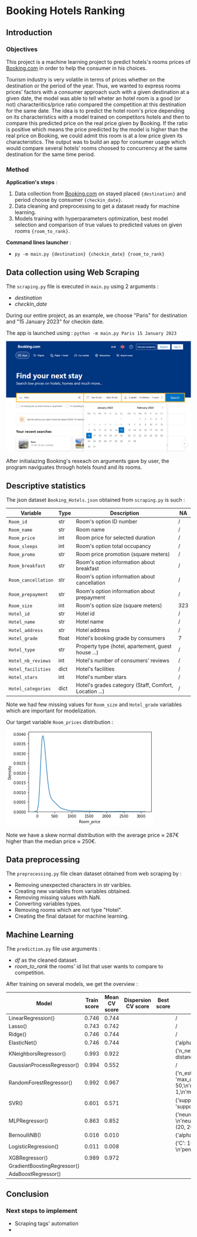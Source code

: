 # Booking Hotels Ranking

## Introduction

### Objectives

This project is a machine learning project to predict hotels's rooms prices of [Booking.com](https://www.booking.com/en-gb/) in order to help the consumer in his choices.

Tourism industry is very volatile in terms of prices whether on the destination or the period of the year. Thus, we wanted to express rooms prices' factors with a consumer approach such with a given destination at a given date, the model was able to tell wheter an hotel room is a good (or not) characteritics/price ratio compared the competition at this destination for the same date. The idea is to predict the hotel room's price depending on its characteristics with a model trained on competitors hotels and then to compare this predicted price on the real price given by Booking. If the ratio is positive which means the price predicted by the model is higher than the real price on Booking, we could admit this room is at a low price given its characteristics. The output was to build an app for consumer usage which would compare several hotels' rooms choosed to concurrency at the same destination for the same time period.

### Method

**Application's steps** :
1. Data collection from [Booking.com](https://www.booking.com/en-gb/) on stayed placed `{destination}` and period choose by consumer `{checkin_date}`.
2. Data cleaning and preprocessing to get a dataset ready for machine learning.
3. Models training with hyperparameters optimization, best model selection and comparison of true values to predicted values on given rooms `{room_to_rank}`.

**Command lines launcher** :
 - `py -m main.py {destination} {checkin_date} {room_to_rank}`

## Data collection using Web Scraping

The `scraping.py` file is executed in `main.py` using 2 arguments :

- *destination*
- *checkin_date*

During our entire project, as an example, we choose "Paris" for destination and "15 January 2023" for checkin date.

The app is launched using : `python -m main.py Paris 15 January 2023`

![Search](img/capture_search.png)

After initialazing Booking's reseach on arguments gave by user, the program naviguates through hotels found and its rooms.

## Descriptive statistics

The json dataset `Booking_Hotels.json` obtained from `scraping.py` is such :

| Variable            | Type  | Description                                            | NA  |
| ------------------- | ----- | ------------------------------------------------------ | ----|
| `Room_id`           | str   | Room's option ID number                                |  /  |
| `Room_name`         | str   | Room name                                              |  /  |
| `Room_price`        | int   | Room price for selected duration                       |  /  |
| `Room_sleeps`       | int   | Room's option total occupancy                          |  /  |
| `Room_promo`        | str   | Room price promotion (square meters)                   |  /  |
| `Room_breakfast`    | str   | Room's option information about breakfast              |  /  |
| `Room_cancellation` | str   | Room's option information about cancellation           |  /  |
| `Room_prepayment`   | str   | Room's option information about prepayment             |  /  |
| `Room_size`         | int   | Room's option size (square meters)                     | 323 |
| `Hotel_id`          | str   | Hotel id                                               |  /  |
| `Hotel_name`        | str   | Hotel name                                             |  /  |
| `Hotel_address`     | str   | Hotel address                                          |  /  |
| `Hotel_grade`       | float | Hotel's booking grade by consumers                     |  7  |
| `Hotel_type`        | str   | Property type (hotel, apartement, guest house ...)     |  /  |
| `Hotel_nb_reviews`  | int   | Hotel's number of consumers' reviews                   |  /  |
| `Hotel_facilities`  | dict  | Hotel's facilities                                     |  /  |
| `Hotel_stars`       | int   | Hotel's number stars                                   |  /  |
| `Hotel_categories`  | dict  | Hotel's grades category (Staff, Comfort, Location ...) |  /  |

Note we had few missing values for `Room_size` and `Hotel_grade` variables which are important for modelization.

Our target variable `Room_prices` distribution :

![Prix](img/capture_density.png)

Note we have a skew normal distribution with the average price $\approx$ 287€ higher than the median price $\approx$ 250€.

## Data preprocessing

The `preprocessing.py` file clean dataset obtained from web scraping by :
- Removing unexpected characters in str varibles.
- Creating new variables from variables obtained.
- Removing missing values with NaN.
- Converting variables types.
- Removing rooms which are not type "Hotel".
- Creating the final dataset for machine learning.

## Machine Learning

The `prediction.py` file use arguments :
- *df* as the cleaned dataset.
- *room_to_rank* the rooms' id list that user wants to compare to competition.

After training on several models, we get the overview :

| Model                            | Train score  | Mean CV score | Dispersion CV score | Best score | Best params    |
| ---------------------------------|--------------|---------------|---------------------|------------|----------------|
| LinearRegression()               |    0.746     |     0.744     |                     |            |       /        |
| Lasso()                          |    0.743     |     0.742     |                     |            |       /        |
| Ridge()                          |    0.746     |     0.744     |                     |            |       /        |
| ElasticNet()                     |    0.746     |     0.744     |                     |            | {'alpha': 0.015625, \t 'l1_ratio': 1}        |
| KNeighborsRegressor()            |    0.993     |     0.922     |                     |            | {'n_neighbors': 2, \t'weights': distance}  |
| GaussianProcessRegressor()       |    0.994     |     0.552     |                     |            |       /        |
| RandomForestRegressor()          |    0.992     |     0.967     |                     |            | {'n_estimator': 128, \n 'max_depth': 50,\n'min_samples_leaf': 1,\n'max_features': "auto"} |
| SVR()                            |    0.601     |     0.571     |                     |            | {'support_vecteurs__C': 10, \n 'support_vecteurs__epsilon': 1.0}       |
| MLPRegressor()                   |    0.863     |     0.852     |                     |            | {'neurones__alpha': 0.001, \n'neurones__hidden_layer_sizes': (20, 20)}              |
| BernoulliNB()                    |    0.016     |     0.010     |                     |            | {'alpha': 0.78}             |
| LogisticRegression()             |    0.011     |     0.008     |                     |            | {'C': 10.0, \n'max_iter': 100, \n'penalty': 'l2'}      |
| XGBRegressor()                   |    0.989     |     0.972     |                     |            |                |
| GradientBoostingRegressor()      |              |               |                     |            |                |
| AdaBoostRegressor()              |              |               |                     |            |                |

## Conclusion

### Next steps to implement

- Scraping tags' automation
- 
